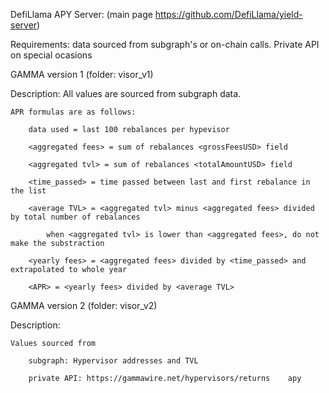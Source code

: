 DefiLlama APY Server: (main page https://github.com/DefiLlama/yield-server)

Requirements:  data sourced from subgraph's or on-chain calls. Private API on special ocasions

GAMMA version 1  (folder: visor_v1)

Description:   All values are sourced from subgraph data.

    APR formulas are as follows:

        data used = last 100 rebalances per hypevisor

        <aggregated fees> = sum of rebalances <grossFeesUSD> field

        <aggregated tvl> = sum of rebalances <totalAmountUSD> field

        <time_passed> = time passed between last and first rebalance in the list 

        <average TVL> = <aggregated tvl> minus <aggregated fees> divided by total number of rebalances

            when <aggregated tvl> is lower than <aggregated fees>, do not make the substraction

        <yearly fees> = <aggregated fees> divided by <time_passed> and extrapolated to whole year

        <APR> = <yearly fees> divided by <average TVL>


    
GAMMA version 2  (folder: visor_v2)

Description:

    Values sourced from 
        
        subgraph: Hypervisor addresses and TVL
    
        private API: https://gammawire.net/hypervisors/returns    apy
  
      
   

